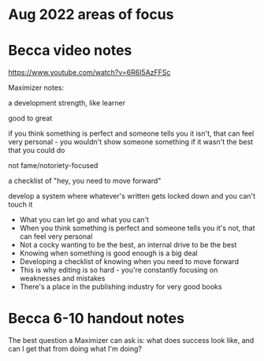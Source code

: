 # Aug 2022 areas of focus

# Becca video notes

https://www.youtube.com/watch?v=6R6I5AzFFSc

Maximizer notes:

a development strength, like learner

good to great

if you think something is perfect and someone tells you it isn't, that can feel very personal - you wouldn't show someone something if it wasn't the best that you could do

not fame/notoriety-focused

a checklist of "hey, you need to move forward"

develop a system where whatever's written gets locked down and you can't touch it


* What you can let go and what you can't
* When you think something is perfect and someone tells you it's not, that can feel very personal
* Not a cocky wanting to be the best, an internal drive to be the best
* Knowing when something is good enough is a big deal
* Developing a checklist of knowing when you need to move forward 
* This is why editing is so hard - you're constantly focusing on weaknesses and mistakes
* There's a place in the publishing industry for very good books

# Becca 6-10 handout notes
The best question a Maximizer can ask is: what does success look like, and can I get that from doing what I'm doing?